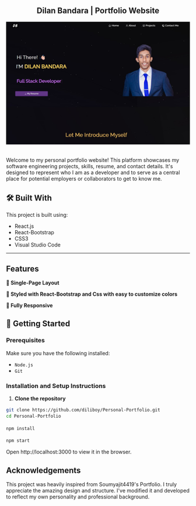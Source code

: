 <h2 align="center">
  Dilan Bandara | Portfolio Website <br/>
</h2>
<div align="center">
  <img alt="Demo" src="./Images/Portfolio.jpg" />
</div>

<br/>

Welcome to my personal portfolio website! This platform showcases my software engineering projects, skills, resume, and contact details. It's designed to represent who I am as a developer and to serve as a central place for potential employers or collaborators to get to know me.


## 🛠 Built With

This project is built using:

- React.js
- React-Bootstrap
- CSS3
- Visual Studio Code

---

## Features

**📖 Single-Page Layout**

**🎨 Styled with React-Bootstrap and Css with easy to customize colors**

**📱 Fully Responsive**


## 🚀 Getting Started

### Prerequisites

Make sure you have the following installed:

- `Node.js`
- `Git`

### Installation and Setup Instructions

1. **Clone the repository**

```bash
git clone https://github.com/diliboy/Personal-Portfolio.git
cd Personal-Portfolio

npm install

npm start

```

Open http://localhost:3000 to view it in the browser.



## Acknowledgements

This project was heavily inspired from Soumyajit4419's Portfolio. I truly appreciate the amazing design and structure. I've modified it and developed to reflect my own personality and professional background.

